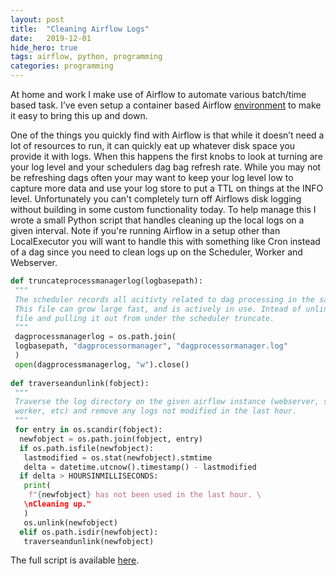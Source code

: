 ```yaml
---
layout:	post
title:	"Cleaning Airflow Logs"
date:	2019-12-01
hide_hero: true
tags: airflow, python, programming
categories: programming
---
```


At home and work I make use of Airflow to automate various batch/time based task. I’ve even setup a container based Airflow [environment](https://github.com/n0mn0m/airflow-docker) to make it easy to bring this up and down.

One of the things you quickly find with Airflow is that while it doesn’t need a lot of resources to run, it can quickly eat up whatever disk space you provide it with logs. When this happens the first knobs to look at turning are your log level and your schedulers dag bag refresh rate. While you may not be refreshing dags often your may want to keep your log level low to capture more data and use your log store to put a TTL on things at the INFO level. Unfortunately you can't completely turn off Airflows disk logging without building in some custom functionality today. To help manage this I wrote a small Python script that handles cleaning up the local logs on a given interval. Note if you're running Airflow in a setup other than LocalExecutor you will want to handle this with something like Cron instead of a dag since you need to clean logs up on the Scheduler, Worker and Webserver.

```python
def truncateprocessmanagerlog(logbasepath):  
 """  
 The scheduler records all acitivty related to dag processing in the same file.  
 This file can grow large fast, and is actively in use. Intead of unlinking the  
 file and pulling it out from under the scheduler truncate.  
 """  
 dagprocessmanagerlog = os.path.join(  
 logbasepath, "dagprocessormanager", "dagprocessormanager.log"  
 )  
 open(dagprocessmanagerlog, "w").close()  
  
def traverseandunlink(fobject):  
 """  
 Traverse the log directory on the given airflow instance (webserver, scheduler,  
 worker, etc) and remove any logs not modified in the last hour.  
 """  
 for entry in os.scandir(fobject):  
  newfobject = os.path.join(fobject, entry)  
  if os.path.isfile(newfobject):  
   lastmodified = os.stat(newfobject).stmtime  
   delta = datetime.utcnow().timestamp() - lastmodified  
  if delta > HOURSINMILLISECONDS:  
   print(  
    f"{newfobject} has not been used in the last hour. \  
   \nCleaning up."  
   )  
   os.unlink(newfobject)  
  elif os.path.isdir(newfobject):  
   traverseandunlink(newfobject)
```

The full script is available [here](https://github.com/n0mn0m/snippets/tree/main/airflow-log-cleanup.py).
